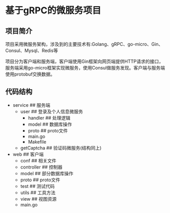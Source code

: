 # 基于gRPC的微服务项目

## 项目简介

   项目采用微服务架构，涉及到的主要技术有:Golang、gRPC、go-micro、Gin、Consul、Mysql、Redis等

   项目分为客户端和服务端，客户端使用Gin框架向网页端提供HTTP请求的接口，服务端采用go-micro框架实现微服务，使用Consul做服务发现。客户端与服务端使用protobuf交换数据。

## 代码结构

 - service                     ## 服务端
   - user       ##   登录及个人信息微服务
     - handler       ##  处理逻辑
     - model         ## 数据库操作
     - proto          ## proto文件
     - main.go
     - Makefile
   - getCaptcha                  ##  验证码微服务(结构同上)
 - web                         ## 客户端
   - conf                  ## 相关文件
   - controller          ## 控制器
   - model               ## 部分数据库操作
   - proto                ## proto文件
   - test                  ## 测试代码
   - utils                  ## 工具方法
   - view                 ## 视图资源
   - main.go




